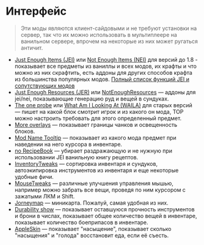 # Интерфейс

> Эти моды являются клиент-сайдовыми и не требуют установки на сервер, так что их можно использовать в мультиплеере на ванильном сервере, впрочем на некоторые из них может ругаться античит. 
+ [Just Enough Items (JEI)](https://minecraft.curseforge.com/projects/jei) или [Not Enough Items (NEI)](https://minecraft.curseforge.com/projects/notenoughitems) для версий до 1.8 - показывает все предметы из ваниллы и всех модов, их крафты и что можно из них скрафтить, есть аддоны для других способов крафта из большинства популярных модов. [Полный список функций JEI и сопутствующих модов](https://docs.google.com/spreadsheets/d/1NEWZjKvWB-SibY1BXc1zoYkK7AhjMMBZess9wMy--6w/edit#gid=0)
+ [Just Enough Resources (JER)](https://minecraft.curseforge.com/projects/just-enough-resources-jer) или [NotEnoughResources](https://minecraft.curseforge.com/projects/notenoughresources) — аддоны для jei/nei, показывающие генерацию руд и вещей в сундуках.
+ [The one probe](https://minecraft.curseforge.com/projects/the-one-probe) или [What Am I Looking At (WAILA)](https://minecraft.curseforge.com/projects/waila) для старых версий — пишет на какой блок смотрит игрок и из какого он мода, TOP можно настроить требовать для этого определенный предмет.
+ [More overlays](https://minecraft.curseforge.com/projects/more-overlays) — показывает границы чанков и освещенность блоков.
+ [Mod Name Tooltip](https://minecraft.curseforge.com/projects/mod-name-tooltip) — показывает из какого мода предмет при наведении на него курсора в инвентаре.
+ [no RecipeBook](https://minecraft.curseforge.com/projects/no-recipe-book) — убирает раздражающую и не нужную при использовании JEI ванильную книгу рецептов.
+ [InventoryTweaks](https://minecraft.curseforge.com/projects/inventory-tweaks) — сортировка инвентаря и сундуков, автоэкипировка инструментов из инвентаря и еще некоторые удобные фичи.
+ [MouseTweaks](https://minecraft.curseforge.com/projects/mouse-tweaks) — различные улучшения управления мышью, например можно забрать все вещи, проведя по ним курсором с зажатыми ЛКМ и Shift.
+ [Jorneymap](https://minecraft.curseforge.com/projects/journeymap) — миникарта. Пожалуй, самая удобная из них.
+ [Durability show](https://minecraft.curseforge.com/projects/durability-show) — показывает оставшуюся прочность инструментов и брони в числах, показывает общее количество вещей в инвентаре, показывает количество боеприпасов в инвентаре.
+ [AppleSkin](https://minecraft.curseforge.com/projects/appleskin) — показывает "насыщение", показывает сколько "насыщения" и "голода" восстановит еда, если её съесть.
